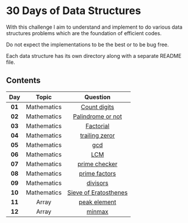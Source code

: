 # 30 Days of Data Structures

With this challenge I aim to understand and implement to do various data structures problems which are the foundation of efficient codes.

Do not expect the implementations to be the best or to be bug free. 

Each data structure has its own directory along with a separate README file.

## Contents
|Day         |Topic                                |Question                                          |
|:----------:|:-----------------------------------:|:------------------------------------------------:|
|**01**      |Mathematics                          |[Count digits](./count%20digits/)                 |
|**02**      |Mathematics                          |[Palindrome or not](./palidrome%20check/)         |
|**03**      |Mathematics                          |[Factorial](./factorial/)                         |
|**04**      |Mathematics                          |[trailing zeror](./trailing_zero/)                |
|**05**      |Mathematics                          |[gcd](./gcd/)                                     |
|**06**      |Mathematics                          |[LCM](./lcm/)                                     |
|**07**      |Mathematics                          |[prime checker](./prime/)                         |
|**08**      |Mathematics                          |[prime factors](./prime%20factors/)               |
|**09**      |Mathematics                          |[divisors](./divisors%20of%20a%20number/)         |
|**10**      |Mathematics                          |[Sieve of Eratosthenes](./Sieve%20of%20Eratosthenes/)         |
|**11**      |Array                                |[peak element](./peak%20element/)         |
|**12**      |Array                          |[minmax](./min%20and%20max/)         |


